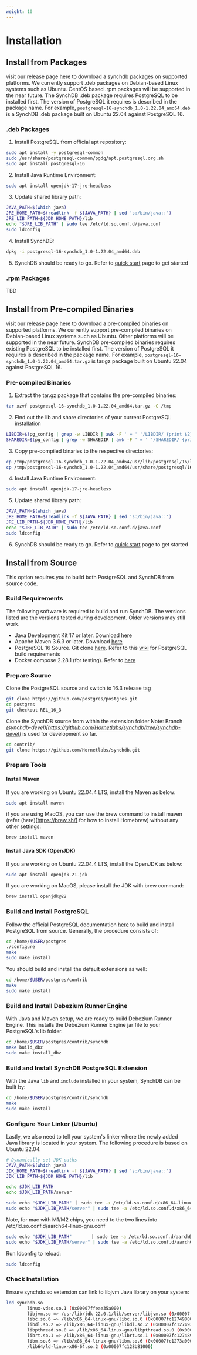 ```yaml
---
weight: 10
---
```

# Installation

## Install from Packages
visit our release page [here](https://github.com/Hornetlabs/synchdb/releases) to download a synchdb packages on supported platforms. We currently support .deb packages on Debian-based Linux systems such as Ubuntu. CentOS based .rpm packages will be supported in the near future. The SynchDB .deb package requires PostgreSQL to be installed first. The version of PostgreSQL it requires is described in the package name. For example, `postgresql-16-synchdb_1.0-1.22.04_amd64.deb` is a SynchDB .deb package built on Ubuntu 22.04 against PostgreSQL 16. 

### .deb Packages

1. Install PostgreSQL from official apt repository:
```sh linenums="1"
sudo apt install -y postgresql-common
sudo /usr/share/postgresql-common/pgdg/apt.postgresql.org.sh
sudo apt install postgresql-16
```

2. Install Java Runtime Environment:
```sh linenums="1"
sudo apt install openjdk-17-jre-headless
```

3. Update shared library path:
```sh linenums="1"
JAVA_PATH=$(which java)
JRE_HOME_PATH=$(readlink -f ${JAVA_PATH} | sed 's:/bin/java::')
JRE_LIB_PATH=${JDK_HOME_PATH}/lib
echo "$JRE_LIB_PATH" | sudo tee /etc/ld.so.conf.d/java.conf
sudo ldconfig
```

4. Install SynchDB:
```sh linenums="1"
dpkg -i postgresql-16-synchdb_1.0-1.22.04_amd64.deb
```
5. SynchDB should be ready to go. Refer to [quick start](https://docs.synchdb.com/user-guide/quick_start/) page to get started

### .rpm Packages
TBD

## Install from Pre-compiled Binaries
visit our release page [here](https://github.com/Hornetlabs/synchdb/releases) to download a pre-compiled binaries on supported platforms. We currently support pre-compiled binaries on Debian-based Linux systems such as Ubuntu. Other platforms will be supported in the near future. SynchDB pre-compiled binaries requires existing PostgreSQL to be installed first. The version of PostgreSQL it requires is described in the package name. For example, `postgresql-16-synchdb_1.0-1.22.04_amd64.tar.gz` is tar.gz package built on Ubuntu 22.04 against PostgreSQL 16. 

### Pre-compiled Binaries
1. Extract the tar.gz package that contains the pre-compiled binaries:
```sh linenums="1"
tar xzvf postgresql-16-synchdb_1.0-1.22.04_amd64.tar.gz -C /tmp
```

2. Find out the lib and share directories of your current PostgreSQL installation
```sh linenums="1"
LIBDIR=$(pg_config | grep -w LIBDIR | awk -F ' = ' '/LIBDIR/ {print $2}')
SHAREDIR=$(pg_config | grep -w SHAREDIR | awk -F ' = ' '/SHAREDIR/ {print $2}')
```

3. Copy pre-compiled binaries to the respective directories:
```sh linenums="1"
cp /tmp/postgresql-16-synchdb_1.0-1.22.04_amd64/usr/lib/postgresql/16/lib/* $LIBDIR
cp /tmp/postgresql-16-synchdb_1.0-1.22.04_amd64/usr/share/postgresql/16/extension/* $SHAREDIR
```

4. Install Java Runtime Environment:
```sh linenums="1"
sudo apt install openjdk-17-jre-headless
```

5. Update shared library path:
```sh linenums="1"
JAVA_PATH=$(which java)
JRE_HOME_PATH=$(readlink -f ${JAVA_PATH} | sed 's:/bin/java::')
JRE_LIB_PATH=${JDK_HOME_PATH}/lib
echo "$JRE_LIB_PATH" | sudo tee /etc/ld.so.conf.d/java.conf
sudo ldconfig
```

6. SynchDB should be ready to go. Refer to [quick start](https://docs.synchdb.com/user-guide/quick_start/) page to get started

## Install from Source
This option requires you to build both PostgreSQL and SynchDB from source code.

### Build Requirements
The following software is required to build and run SynchDB. The versions listed are the versions tested during development. Older versions may still work.

* Java Development Kit 17 or later. Download [here](https://www.oracle.com/ca-en/java/technologies/downloads/)
* Apache Maven 3.6.3 or later. Download [here](https://maven.apache.org/download.cgi)
* PostgreSQL 16 Source. Git clone [here](https://github.com/postgres/postgres). Refer to this [wiki](https://wiki.postgresql.org/wiki/Compile_and_Install_from_source_code) for PostgreSQL build requirements
* Docker compose 2.28.1 (for testing). Refer to [here](https://docs.docker.com/compose/install/linux/)

### Prepare Source
Clone the PostgreSQL source and switch to 16.3 release tag
```sh linenums="1"
git clone https://github.com/postgres/postgres.git
cd postgres
git checkout REL_16_3
```

Clone the SynchDB source from within the extension folder
Note: Branch *(synchdb-devel)[https://github.com/Hornetlabs/synchdb/tree/synchdb-devel]* is used for development so far.
```sh linenums="1"
cd contrib/
git clone https://github.com/Hornetlabs/synchdb.git
```

### Prepare Tools
#### Install Maven
If you are working on Ubuntu 22.04.4 LTS, install the Maven as below:
```sh
sudo apt install maven
```

if you are using MacOS, you can use the brew command to install maven (refer (here)[https://brew.sh/] for how to install Homebrew) without any other settings:
```sh
brew install maven
```

#### Install Java SDK (OpenJDK)
If you are working on Ubuntu 22.04.4 LTS, install the OpenJDK  as below:
```sh
sudo apt install openjdk-21-jdk
```

If you are working on MacOS, please install the JDK with brew command:
```sh
brew install openjdk@22
```

### Build and Install PostgreSQL
Follow the official PostgreSQL documentation [here](https://www.postgresql.org/docs/current/install-make.html) to build and install PostgreSQL from source. Generally, the procedure consists of:

```sh linenums="1"
cd /home/$USER/postgres
./configure
make
sudo make install
```

You should build and install the default extensions as well:
```sh linenums="1"
cd /home/$USER/postgres/contrib
make
sudo make install
```

### Build and Install Debezium Runner Engine
With Java and Maven setup, we are ready to build Debezium Runner Engine. This installs the Debezium Runner Engine jar file to your PostgreSQL's lib folder.

```sh linenums="1"
cd /home/$USER/postgres/contrib/synchdb
make build_dbz
sudo make install_dbz
```

### Build and Install SynchDB PostgreSQL Extension
With the Java `lib` and `include` installed in your system, SynchDB can be built by:

```sh linenums="1"
cd /home/$USER/postgres/contrib/synchdb
make
sudo make install
```

### Configure Your Linker (Ubuntu)
Lastly, we also need to tell your system's linker where the newly added Java library is located in your system. The following procedure is based on Ubuntu 22.04.

```sh linenums="1"
# Dynamically set JDK paths
JAVA_PATH=$(which java)
JDK_HOME_PATH=$(readlink -f ${JAVA_PATH} | sed 's:/bin/java::')
JDK_LIB_PATH=${JDK_HOME_PATH}/lib

echo $JDK_LIB_PATH
echo $JDK_LIB_PATH/server

sudo echo "$JDK_LIB_PATH" ｜ sudo tee -a /etc/ld.so.conf.d/x86_64-linux-gnu.conf
sudo echo "$JDK_LIB_PATH/server" | sudo tee -a /etc/ld.so.conf.d/x86_64-linux-gnu.conf

```

Note, for mac with M1/M2 chips, you need to the two lines into /etc/ld.so.conf.d/aarch64-linux-gnu.conf

```sh linenums="1"
sudo echo "$JDK_LIB_PATH"       ｜ sudo tee -a /etc/ld.so.conf.d/aarch64-linux-gnu.conf
sudo echo "$JDK_LIB_PATH/server" | sudo tee -a /etc/ld.so.conf.d/aarch64-linux-gnu.conf
```

Run ldconfig to reload:
```sh
sudo ldconfig
```
### Check Installation

Ensure synchdo.so extension can link to libjvm Java library on your system:
```sh linenums="1"
ldd synchdb.so
        linux-vdso.so.1 (0x00007ffeae35a000)
        libjvm.so => /usr/lib/jdk-22.0.1/lib/server/libjvm.so (0x00007fc1276c1000)
        libc.so.6 => /lib/x86_64-linux-gnu/libc.so.6 (0x00007fc127498000)
        libdl.so.2 => /lib/x86_64-linux-gnu/libdl.so.2 (0x00007fc127493000)
        libpthread.so.0 => /lib/x86_64-linux-gnu/libpthread.so.0 (0x00007fc12748e000)
        librt.so.1 => /lib/x86_64-linux-gnu/librt.so.1 (0x00007fc127489000)
        libm.so.6 => /lib/x86_64-linux-gnu/libm.so.6 (0x00007fc1273a0000)
        /lib64/ld-linux-x86-64.so.2 (0x00007fc128b81000)

```
